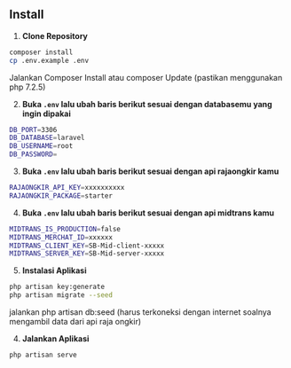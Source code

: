 

## Install

1. **Clone Repository**

```bash
composer install
cp .env.example .env
```
Jalankan Composer Install atau composer Update (pastikan menggunakan php 7.2.5)

2. **Buka `.env` lalu ubah baris berikut sesuai dengan databasemu yang ingin dipakai**

```bash
DB_PORT=3306
DB_DATABASE=laravel
DB_USERNAME=root
DB_PASSWORD=
```

3. **Buka `.env` lalu ubah baris berikut sesuai dengan api rajaongkir kamu**

```bash
RAJAONGKIR_API_KEY=xxxxxxxxxx
RAJAONGKIR_PACKAGE=starter
```

4. **Buka `.env` lalu ubah baris berikut sesuai dengan api midtrans kamu**

```bash
MIDTRANS_IS_PRODUCTION=false
MIDTRANS_MERCHAT_ID=xxxxxx
MIDTRANS_CLIENT_KEY=SB-Mid-client-xxxxx
MIDTRANS_SERVER_KEY=SB-Mid-server-xxxxx
```


5. **Instalasi Aplikasi**

```bash
php artisan key:generate
php artisan migrate --seed
```
jalankan php artisan db:seed (harus terkoneksi dengan internet soalnya mengambil data dari api raja ongkir)

4. **Jalankan Aplikasi**

```bash
php artisan serve
```
